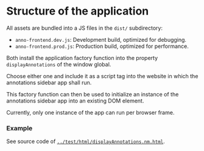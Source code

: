 ﻿
Structure of the application
============================

All assets are bundled into a JS files in the `dist/` subdirectory:

* `anno-frontend.dev.js`: Development build, optimized for debugging.
* `anno-frontend.prod.js`: Production build, optimized for performance.

Both install the application factory function into the property
`displayAnnotations`
of the window global.

Choose either one and include it as a script tag into the website in which
the annotations sidebar app shall run.

This factory function can then be used to initialize an instance of the
annotations sidebar app into an existing DOM element.

Currently, only one instance of the app can run per browser frame.



### Example

See source code of
[`../test/html/displayAnnotations.nm.html`](../test/html/displayAnnotations.nm.html).

